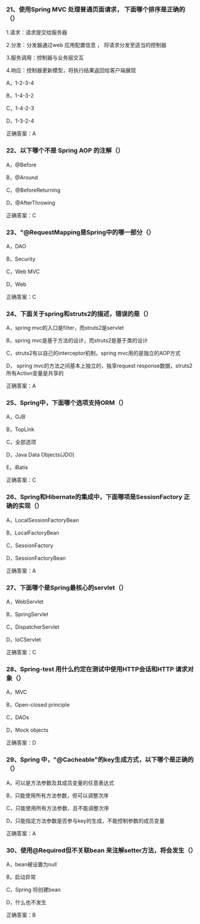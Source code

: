 ### 21、使用Spring MVC 处理普通页面请求， 下面哪个排序是正确的（）

  1.请求：请求提交给服务器

  2.分发：分发器通过web 应用配置信息 ， 将请求分发至适当的控制器

  3.服务调用：控制器与业务层交互

  4.响应：控制器更新模型，将执行结果返回给客户端展现

  A，1-2-3-4

  B，1-4-3-2

  C，1-4-2-3

  D，1-3-2-4

  正确答案：A

### 22、以下哪个不是 Spring AOP 的注解（）

   A，@Before

   B，@Around

   C，@BeforeReturning

   D，@AfterThrowing

  正确答案：C

### 23、"@RequestMapping是Spring中的哪一部分（）

  A，DAO

  B，Security

  C，Web MVC

  D，Web

  正确答案：C

### 24、下面关于spring和struts2的描述，错误的是（）

  A，spring mvc的入口是filter，而struts2是servlet

  B，spring mvc是基于方法的设计，而struts2是基于类的设计

  C，struts2有以自己的interceptor机制，spring mvc用的是独立的AOP方式

  D， spring mvc的方法之间基本上独立的，独享request response数据，struts2所有Action变量是共享的

  正确答案：A

### 25、Spring中，下面哪个选项支持ORM（）

  A，OJB

  B，TopLink

  C，全部选项

  D，Java Data Objects(JDO)

  E，iBatis

  正确答案：C

### 26、Spring和Hibernate的集成中，下面哪项是SessionFactory 正确的实现（）

  A，LocalSessionFactoryBean

  B，LocalFactoryBean

  C，SessionFactory

  D，SessionFactoryBean

  正确答案：A

### 27、下面哪个是Spring最核心的servlet（）

  A，WebServlet

  B，SpringServlet

  C，DispatcherServlet

  D，IoCServlet

  正确答案：C

### 28、Spring-test 用什么约定在测试中使用HTTP会话和HTTP 请求对象（）

  A，MVC

  B，Open-closed principle

  C，DAOs

  D，Mock objects

  正确答案：D

### 29、Spring 中，"@Cacheable"的key生成方式，以下哪个是正确的（）

  A，可以是方法参数及其成员变量的任意表达式

  B，只能使用所有方法参数，但可以调整次序

  C，只能使用所有方法参数，且不能调整次序

  D，只能指定方法参数是否参与key的生成，不能控制参数的成员变量

  正确答案：A

### 30、使用@Required但不关联bean 来注解setter方法，将会发生（）

  A，bean被设置为null

  B，启动异常

  C，Spring 将创建bean

  D，什么也不发生

  正确答案：B
